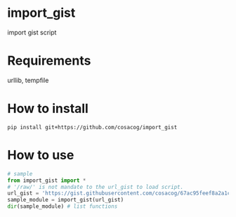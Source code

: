 # import_gist
import gist script

# Requirements
urllib, tempfile

# How to install

```
pip install git+https://github.com/cosacog/import_gist
```

# How to use
```py
# sample
from import_gist import *
# '/raw/' is not mandate to the url_gist to load script.
url_gist = 'https://gist.githubusercontent.com/cosacog/67ac95feef8a2a1cd373d43a86fe2c9c'
sample_module = import_gist(url_gist)
dir(sample_module) # list functions
```
